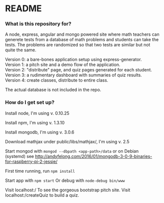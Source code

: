 # README #

### What is this repository for? ###

A node, express, angular and mongo powered site where math teachers can generete tests from a database of math problems and students can take the tests. The problems are randomized so that two tests are similar but not quite the same. 

Version 0: a bare-bones application setup using express-generator.  
Version 1: a pitch site and a demo flow of the application.  
Version 2: "distribute" page, and quiz pages generated for each student.  
Version 3: a rudimentary dashboard with summaries of quiz results.  
Version 4: create classes, distribute to entire class. 

The actual database is not included in the repo.

### How do I get set up? ###

Install node, I'm using v. 0.10.25

Install npm, I'm using v. 1.3.10

Install mongodb, I'm using v. 3.0.6

Download mathjax under public/libs/mathjax/, I'm using v. 2.5

Start mongod with `mongod --dbpath <app-path>/data` or on Debian (systemd) see http://andyfelong.com/2016/01/mongodb-3-0-9-binaries-for-raspberry-pi-2-jessie/

First time running, run `npm install`

Start app with `npm start`
Or debug with `node-debug bin/www`

Visit localhost:<PORT>/ To see the gorgeous bootstrap pitch site. 
Visit localhost:<PORT>/createQuiz to build a quiz.
